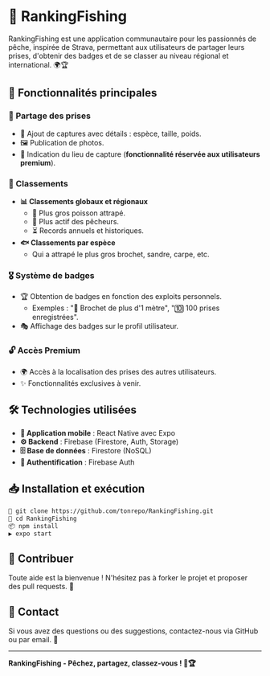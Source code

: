 # 🎣 RankingFishing

RankingFishing est une application communautaire pour les passionnés de pêche, inspirée de Strava, permettant aux utilisateurs de partager leurs prises, d'obtenir des badges et de se classer au niveau régional et international. 🌍🏆

## 🚀 Fonctionnalités principales

### 📸 Partage des prises
- 🎯 Ajout de captures avec détails : espèce, taille, poids.
- 🖼️ Publication de photos.
- 📍 Indication du lieu de capture (**fonctionnalité réservée aux utilisateurs premium**).

### 🏅 Classements
- **📊 Classements globaux et régionaux**
  - 🦈 Plus gros poisson attrapé.
  - 🎣 Plus actif des pêcheurs.
  - ⏳ Records annuels et historiques.
- **🐟 Classements par espèce**
  - Qui a attrapé le plus gros brochet, sandre, carpe, etc.

### 🎖️ Système de badges
- 🏆 Obtention de badges en fonction des exploits personnels.
  - Exemples : "🐊 Brochet de plus d'1 mètre", "🔟 100 prises enregistrées".
- 🎭 Affichage des badges sur le profil utilisateur.

### 🔓 Accès Premium
- 🌍 Accès à la localisation des prises des autres utilisateurs.
- ✨ Fonctionnalités exclusives à venir.

## 🛠 Technologies utilisées
- **📱 Application mobile** : React Native avec Expo
- **⚙️ Backend** : Firebase (Firestore, Auth, Storage)
- **🗄 Base de données** : Firestore (NoSQL)
- **🔐 Authentification** : Firebase Auth

## 📥 Installation et exécution
```bash
🚀 git clone https://github.com/tonrepo/RankingFishing.git
📂 cd RankingFishing
📦 npm install
▶️ expo start
```

## 🤝 Contribuer
Toute aide est la bienvenue ! N'hésitez pas à forker le projet et proposer des pull requests. 🚀

## 📧 Contact
Si vous avez des questions ou des suggestions, contactez-nous via GitHub ou par email. 💬

---

**RankingFishing - Pêchez, partagez, classez-vous ! 🐠🏆**

